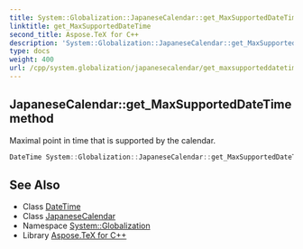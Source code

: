 ```yaml
---
title: System::Globalization::JapaneseCalendar::get_MaxSupportedDateTime method
linktitle: get_MaxSupportedDateTime
second_title: Aspose.TeX for C++
description: 'System::Globalization::JapaneseCalendar::get_MaxSupportedDateTime method. Maximal point in time that is supported by the calendar in C++.'
type: docs
weight: 400
url: /cpp/system.globalization/japanesecalendar/get_maxsupporteddatetime/
---
```

## JapaneseCalendar::get_MaxSupportedDateTime method


Maximal point in time that is supported by the calendar.

```cpp
DateTime System::Globalization::JapaneseCalendar::get_MaxSupportedDateTime() const override
```

## See Also

* Class [DateTime](../../../system/datetime/)
* Class [JapaneseCalendar](../)
* Namespace [System::Globalization](../../)
* Library [Aspose.TeX for C++](../../../)
